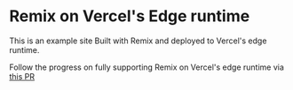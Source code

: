 # Remix on Vercel's Edge runtime

This is an example site Built with Remix and deployed to Vercel's edge runtime.

Follow the progress on fully supporting Remix on Vercel's edge runtime via [this PR](https://github.com/vercel/vercel/pull/8784)
